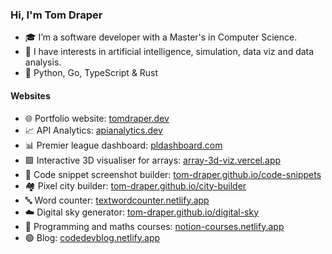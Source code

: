 ### Hi, I'm Tom Draper
- 🎓 I’m a software developer with a Master's in Computer Science.
- 👀 I have interests in artificial intelligence, simulation, data viz and data analysis.
- 💙 Python, Go, TypeScript & Rust
#### Websites
- 🌐 Portfolio website:                    [tomdraper.dev](https://tomdraper.dev)
- 📈 API Analytics: [apianalytics.dev](https://apianalytics.dev)
- 📊 Premier league dashboard: [pldashboard.com](https://pldashboard.com)
- 🟩 Interactive 3D visualiser for arrays:       [array-3d-viz.vercel.app](https://array-3d-viz.vercel.app)
- 📸 Code snippet screenshot builder: [tom-draper.github.io/code-snippets](https://tom-draper.github.io/code-snippets) 
- 🏘️ Pixel city builder:                  [tom-draper.github.io/city-builder](https://tom-draper.github.io/city-builder)
- 🔤 Word counter:  [textwordcounter.netlify.app](https://textwordcounter.netlify.app) 
- ☁️ Digital sky generator: [tom-draper.github.io/digital-sky](https://tom-draper.github.io/digital-sky)  
- 📖 Programming and maths courses:   [notion-courses.netlify.app](https://notion-courses.netlify.app)      
- 🟢 Blog:                     [codedevblog.netlify.app](https://codedevblog.netlify.app)

